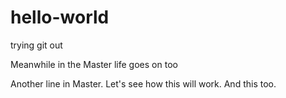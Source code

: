 # hello-world
trying git out

Meanwhile in the Master life goes on too

Another line in Master. 
Let's see how this will work. And this too.
